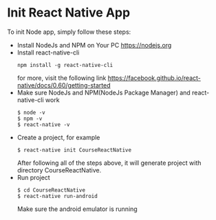 # Init React Native App

To init Node app, simply follow these steps:
- Install NodeJs and NPM on Your PC https://nodejs.org
- Install react-native-cli
  ```
  npm install -g react-native-cli
  ```
  for more, visit the following link https://facebook.github.io/react-native/docs/0.60/getting-started
- Make sure NodeJs and NPM(NodeJs Package Manager) and react-native-cli work
  ```
  $ node -v
  $ npm -v
  $ react-native -v
  ```
- Create a project, for example
  ```
  $ react-native init CourseReactNative
  ```
  After following all of the steps above, it will generate project with directory CourseReactNative.
- Run project
  ```
  $ cd CourseReactNative
  $ react-native run-android
  ```
  Make sure the android emulator is running